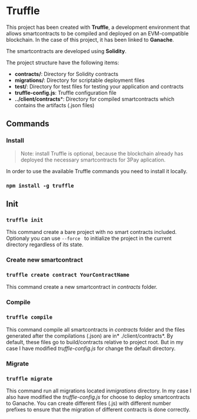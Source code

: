 # Truffle
This project has been created with **Truffle**, a development environment that allows smartcontracts to be compiled and deployed on an EVM-compatible blockchain. In the case of this project, it has been linked to **Ganache**.

The smartcontracts are developed using **Solidity**.

The project structure have the following items:
- **contracts/**: Directory for Solidity contracts
- **migrations/**: Directory for scriptable deployment files
- **test/**: Directory for test files for testing your application and contracts
- **truffle-config.js**: Truffle configuration file
- **../client/contracts***: Directory for compiled smartcontracts which contains the artifacts (.json files)

## Commands

### Install
> Note: install Truffle is optional, because the blockchain already has deployed the necessary smartcontracts for 3Pay aplication.

In order to use the available Truffle commands you need to install it locally.
### `npm install -g truffle`

## Init 
### `truffle init`
This command create a bare project with no smart contracts included. Optionaly you can use `--force ` to initialize the project in the current directory regardless of its state.

### Create new smartcontract
### `truffle create contract YourContractName `
This command create a new smartcontract in *contracts* folder. 

### Compile
### `truffle compile`
This command compile all smartcontracts in *contracts*  folder and the files generated after the compilations (.json) are in* ./client/contracts*. By default, these files go to build/contracts relative to project root. But in my case I have modified *truffle-config.js* for change the default directory.

### Migrate
### `truffle migrate`
This command run all migrations located in*migrations* directory. In my case I also have modified the *truffle-config.js* for choose to deploy smartcontracts to Ganache.
You can create different files (.js) with different number prefixes to ensure that the migration of different contracts is done correctly.


